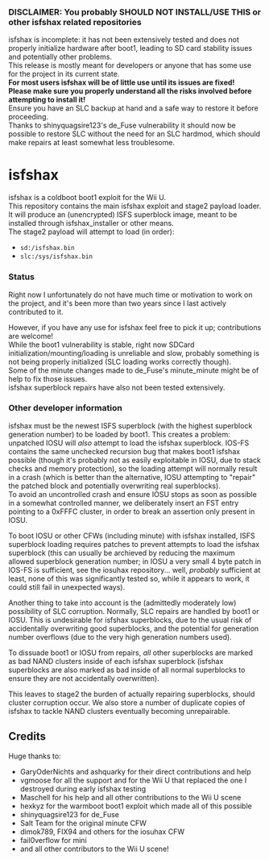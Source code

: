 ### DISCLAIMER: You probably SHOULD NOT INSTALL/USE THIS or other isfshax related repositories
isfshax is incomplete: it has not been extensively tested and does not properly initialize hardware after boot1, leading to SD card stability issues and potentially other problems.  
This release is mostly meant for developers or anyone that has some use for the project in its current state.  
**For most users isfshax will be of little use until its issues are fixed!  
Please make sure you properly understand all the risks involved before attempting to install it!**  
Ensure you have an SLC backup at hand and a safe way to restore it before proceeding.  
Thanks to shinyquagsire123's de_Fuse vulnerability it should now be possible to restore SLC without the need for an SLC hardmod, which should make repairs at least somewhat less troublesome.

# isfshax
isfshax is a coldboot boot1 exploit for the Wii U.  
This repository contains the main isfshax exploit and stage2 payload loader.  
It will produce an (unencrypted) ISFS superblock image, meant to be installed through isfshax_installer or other means.  
The stage2 payload will attempt to load (in order):
  - `sd:/isfshax.bin`
  - `slc:/sys/isfshax.bin`

### Status
Right now I unfortunately do not have much time or motivation to work on the project, and it's been more than two years since I last actively contributed to it.  

However, if you have any use for isfshax feel free to pick it up; contributions are welcome!  
While the boot1 vulnerability is stable, right now SDCard initialization/mounting/loading is unreliable and slow, probably something is not being properly initialized (SLC loading works correctly though).  
Some of the minute changes made to de_Fuse's minute_minute might be of help to fix those issues.  
isfshax superblock repairs have also not been tested extensively.  

### Other developer information
isfshax must be the newest ISFS superblock (with the highest superblock generation number) to be loaded by boot1.
This creates a problem: unpatched IOSU will *also* attempt to load the isfshax superblock. IOS-FS contains the same unchecked recursion bug that makes boot1 isfshax possible (though it's probably not as easily exploitable in IOSU, due to stack checks and memory protection), so the loading attempt will normally result in a crash (which is better than the alternative, IOSU attempting to "repair" the patched block and potentially overwriting real superblocks).  
To avoid an uncontrolled crash and ensure IOSU stops as soon as possible in a somewhat controlled manner, we deliberately insert an FST entry pointing to a 0xFFFC cluster, in order to break an assertion only present in IOSU.  
 
To boot IOSU or other CFWs (including minute) with isfshax installed, ISFS superblock loading requires patches to prevent attempts to load the isfshax superblock (this can usually be archieved by reducing the maximum allowed superblock generation number; in IOSU a very small 4 byte patch in IOS-FS is sufficient, see the iosuhax repository... well, *probably* sufficient at least, none of this was significantly tested so, while it appears to work, it could still fail in unexpected ways).

Another thing to take into account is the (admittedly moderately low) possibility of SLC corruption. Normally, SLC repairs are handled by boot1 or IOSU. This is undesirable for isfshax superblocks, due to the usual risk of accidentally overwriting good superblocks, and the potential for generation number overflows (due to the very high generation numbers used).  

To dissuade boot1 or IOSU from repairs, *all* other superblocks are marked as bad NAND clusters inside of each isfshax superblock (isfshax superblocks are also marked as bad inside of all normal superblocks to ensure they are not accidentally overwritten).  

This leaves to stage2 the burden of actually repairing superblocks, should cluster corruption occur. We also store a number of duplicate copies of isfshax to tackle NAND clusters eventually becoming unrepairable.
 
## Credits
Huge thanks to:
  - GaryOderNichts and ashquarky for their direct contributions and help
  - vgmoose for all the support and for the Wii U that replaced the one I
    destroyed during early isfshax testing
  - Maschell for his help and all other contributions to the Wii U scene
  - hexkyz for the warmboot boot1 exploit which made all of this possible
  - shinyquagsire123 for de_Fuse
  - Salt Team for the original minute CFW
  - dimok789, FIX94 and others for the iosuhax CFW
  - fail0verflow for mini
  - and all other contributors to the Wii U scene!
